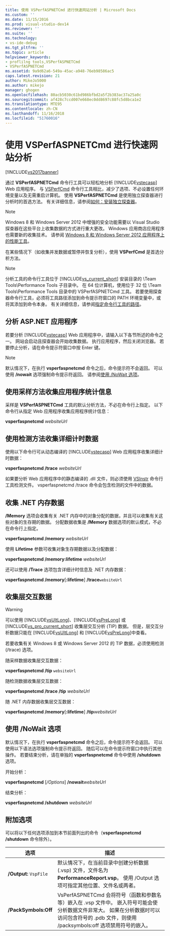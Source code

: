 ```yaml
---
title: 使用 VSPerfASPNETCmd 进行快速网站分析 | Microsoft Docs
ms.custom: ''
ms.date: 11/15/2016
ms.prod: visual-studio-dev14
ms.reviewer: ''
ms.suite: ''
ms.technology:
- vs-ide-debug
ms.tgt_pltfrm: ''
ms.topic: article
helpviewer_keywords:
- proflilng tools,VSPerfASPNETCmd
- VSPerfASPNETCmd
ms.assetid: 9a9d62a6-549a-45ac-a948-76eb98586ac5
caps.latest.revision: 21
author: MikeJo5000
ms.author: mikejo
manager: ghogen
ms.openlocfilehash: 80acb5030c61bd986bfbd2a5f2b383ac37a25a0c
ms.sourcegitcommit: af428c7ccd007e668ec0dd8697c88fc5d8bca1e2
ms.translationtype: MTE95
ms.contentlocale: zh-CN
ms.lasthandoff: 11/16/2018
ms.locfileid: "51760016"
---
```

# <a name="rapid-web-site-profiling-with-vsperfaspnetcmd"></a>使用 VSPerfASPNETCmd 进行快速网站分析
[!INCLUDE[vs2017banner](../includes/vs2017banner.md)]

通过 **VSPerfASPNETCmd** 命令行工具可以轻松地分析 [!INCLUDE[vstecasp](../includes/vstecasp-md.md)] Web 应用程序。 与 [VSPerfCmd](../profiling/vsperfcmd.md) 命令行工具相比，减少了选项、不必设置任何环境变量以及无需重启计算机。 使用 **VSPerfASPNETCmd** 是使用独立探查器进行分析时的首选方法。 有关详细信息，请参阅[如何：安装独立探查器](../profiling/how-to-install-the-stand-alone-profiler.md)。  
  
> [!NOTE]
>  Windows 8 和 Windows Server 2012 中增强的安全功能需要以 Visual Studio 探查器在这些平台上收集数据的方式进行重大更改。 Windows 应用商店应用程序也需要新的收集技术。 请参阅 [Windows 8 和 Windows Server 2012 应用程序上的性能工具](../profiling/performance-tools-on-windows-8-and-windows-server-2012-applications.md)。  
  
 在某些情况下（如收集并发数据或暂停并恢复分析），使用 **VSPerfCmd** 是首选分析方法。  
  
> [!NOTE]
>  分析工具的命令行工具位于 [!INCLUDE[vs_current_short](../includes/vs-current-short-md.md)] 安装目录的 \Team Tools\Performance Tools 子目录中。 在 64 位计算机，使用位于 32 位 \Team Tools\Performance Tools 目录中的 VSPerfASPNETCmd 工具。 若要使用探查器命令行工具，必须将工具路径添加到命令提示符窗口的 PATH 环境变量中，或将其添加到命令本身。 有关详细信息，请参阅[指定命令行工具的路径](../profiling/specifying-the-path-to-profiling-tools-command-line-tools.md)。  
  
## <a name="profiling-an-aspnet-application"></a>分析 ASP.NET 应用程序  
 若要分析 [!INCLUDE[vstecasp](../includes/vstecasp-md.md)] Web 应用程序中，请输入以下各节所述的命令之一。 网站会启动且探查器会开始收集数据。 执行应用程序，然后关闭浏览器。 若要停止分析，请在命令提示符窗口中按 Enter 键。  
  
> [!NOTE]
>  默认情况下，在执行 **vsperfaspnetcmd** 命令之后，命令提示符不会返回。 可以使用 **/nowait** 选项强制命令提示符返回。 请参阅[使用 /NoWait 选项](#UsingNoWait)。  
  
## <a name="to-collect-application-statistics-by-using-the-sampling-method"></a>使用采样方法收集应用程序统计信息  
 采样是 **VSPerfASPNETCmd** 工具的默认分析方法，不必在命令行上指定。 以下命令行从指定 Web 应用程序收集应用程序统计信息：  
  
 **vsperfaspnetcmd**  *websiteUrl*  
  
## <a name="to-collect-detailed-timing-data-by-using-the-instrumentation-method"></a>使用检测方法收集详细计时数据  
 使用以下命令行可从动态编译的 [!INCLUDE[vstecasp](../includes/vstecasp-md.md)] Web 应用程序收集详细计时数据：  
  
 **vsperfaspnetcmd /trace**  *websiteUrl*  
  
 如果要分析 Web 应用程序中的静态编译的 .dll 文件，则必须使用 [VSInstr](../profiling/vsinstr.md) 命令行工具检测文件。 vsperfaspnetcmd /trace 命令会包含检测的文件中的数据。  
  
## <a name="to-collect-net-memory-data"></a>收集 .NET 内存数据  
 **/Memory** 选项会收集有关 .NET 内存中的对象分配的数据，并且可以收集有关这些对象的生存期的数据。 分配数据收集是 **/Memory** 数据选项的默认模式，不必在命令行上指定。  
  
 **vsperfaspnetcmd /memory** *websiteUrl*  
  
 使用 **Lifetime** 参数可收集对象生存期数据以及分配数据：  
  
 **vsperfaspnetcmd /memory:lifetime** *websiteUrl*  
  
 还可以使用 **/Trace** 选项包含详细计时信息及 .NET 内存数据：  
  
 **vsperfaspnetcmd /memory**[**:lifetime**] **/trace**`websiteUrl`  
  
## <a name="to-collect-tier-interaction-data"></a>收集层交互数据  
  
> [!WARNING]
>  可以使用 [!INCLUDE[vsUltLong](../includes/vsultlong-md.md)]、[!INCLUDE[vsPreLong](../includes/vsprelong-md.md)] 或 [!INCLUDE[vs_pro_current_short](../includes/vs-pro-current-short-md.md)] 收集层交互分析 (TIP) 数据。 但是，层交互分析数据只能在 [!INCLUDE[vsUltLong](../includes/vsultlong-md.md)] 和 [!INCLUDE[vsPreLong](../includes/vsprelong-md.md)]中查看。  
>   
>  若要收集有关 Windows 8 或 Windows Server 2012 的 TIP 数据，必须使用检测 (/trace) 选项。  
  
 随采样数据收集层交互数据：  
  
 **vsperfaspnetcmd /tip** `websiteUrl`  
  
 随检测数据收集层交互数据：  
  
 **vsperfaspnetcmd /trace /tip** *websiteUrl*  
  
 随 .NET 内存数据收集层交互数据：  
  
 **vsperfaspnetcmd /memory**[**:lifetime**] **/tip**_websiteUrl_  
  
##  <a name="UsingNoWait"></a> 使用 /NoWait 选项  
 默认情况下，在执行 **vsperfaspnetcmd** 命令之后，命令提示符不会返回。 可以使用以下语法选项强制命令提示符返回。 随后可以在命令提示符窗口中执行其他操作。 若要结束分析，请在单独的 **vsperfaspnetcmd** 命令中使用 **/shutdown** 选项。  
  
 开始分析：  
  
 **vsperfaspnetcmd** [*/Options*] **/nowait**_websiteUrl_  
  
 结束分析：  
  
 **vsperfaspnetcmd /shutdown** *websiteUrl*  
  
## <a name="additional-options"></a>附加选项  
 可以将以下任何选项添加到本节前面列出的命令（**vsperfaspnetcmd /shutdown** 命令除外）。  
  
|选项|描述|  
|------------|-----------------|  
|**/Output:** `VspFile`|默认情况下，在当前目录中创建分析数据 (.vsp) 文件，文件名为 **PerformanceReport.vsp**。 使用 /Output 选项可指定其他位置、文件名或两者。|  
|**/PackSymbols:Off**|VsPerfASPNETCmd 会将符号（函数和参数名等）嵌入在 .vsp 文件中。 嵌入符号可能会使分析数据文件非常大。 如果在分析数据时可以访问包含符号的 .pdb 文件，则使用 /packsymbols:off 选项禁用符号的嵌入。|



